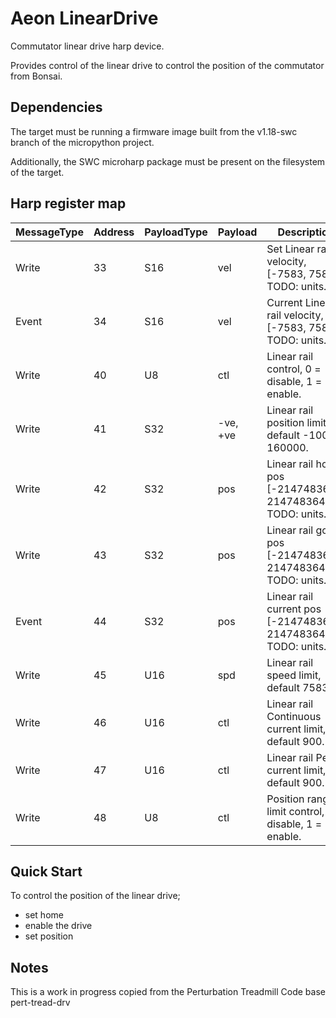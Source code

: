 # Aeon LinearDrive
Commutator linear drive harp device.

Provides control of the linear drive to control the position of the commutator from Bonsai.

## Dependencies
The target must be running a firmware image built from the v1.18-swc branch of the micropython project.

Additionally, the SWC microharp package must be present on the filesystem of the target.

## Harp register map
| MessageType | Address | PayloadType | Payload | Description |
| --- | --- | --- | --- | --- |
| Write | 33 | S16 | vel | Set Linear rail velocity, [-7583, 7583] TODO: units. |
| Event | 34 | S16 | vel | Current Linear rail velocity, [-7583, 7583] TODO: units. |
| Write | 40 | U8 | ctl | Linear rail control, 0 = disable, 1 = enable. |
| Write | 41 | S32 | -ve, +ve | Linear rail position limits, default -1000, 160000. |
| Write | 42 | S32 | pos | Linear rail home pos [-2147483648, 2147483647] TODO: units. |
| Write | 43 | S32 | pos | Linear rail goto pos [-2147483648, 2147483647] TODO: units. |
| Event | 44 | S32 | pos | Linear rail current pos [-2147483648, 2147483647] TODO: units. |
| Write | 45 | U16 | spd | Linear rail speed limit, default 7583. |
| Write | 46 | U16 | ctl | Linear rail Continuous current limit, default 900. |
| Write | 47 | U16 | ctl | Linear rail Peak current limit, default 900. |
| Write | 48 | U8 | ctl | Position range limit control, 0 = disable, 1 = enable. |

## Quick Start
To control the position of the linear drive;
- set home
- enable the drive
- set position

## Notes
This is a work in progress copied from the Perturbation Treadmill Code base pert-tread-drv
